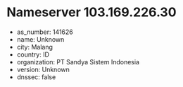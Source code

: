 # Nameserver 103.169.226.30

* as_number: 141626
* name: Unknown
* city: Malang
* country: ID
* organization: PT Sandya Sistem Indonesia
* version: Unknown
* dnssec: false
